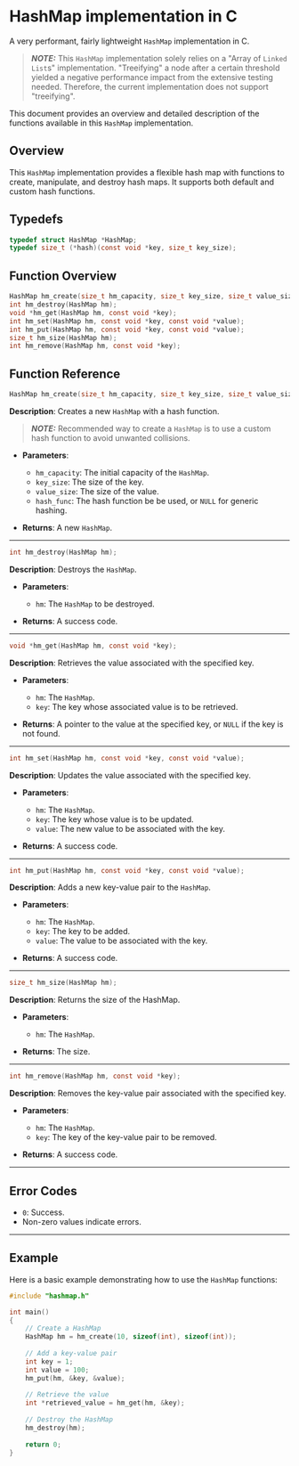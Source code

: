# HashMap implementation in C

A very performant, fairly lightweight `HashMap` implementation in C.

> **_NOTE:_**  This `HashMap` implementation solely relies on a "Array of `Linked List`s" implementation. "Treeifying" a node after a certain threshold yielded a negative performance impact from the extensive testing needed. Therefore, the current implementation does not support "treeifying".

This document provides an overview and detailed description of the functions available in this `HashMap` implementation.

## Overview

This `HashMap` implementation provides a flexible hash map with functions to create, manipulate, and destroy hash maps. It supports both default and custom hash functions.

## Typedefs
```c
typedef struct HashMap *HashMap;
typedef size_t (*hash)(const void *key, size_t key_size);
```


## Function Overview
```c
HashMap hm_create(size_t hm_capacity, size_t key_size, size_t value_size, hash hash_func);
int hm_destroy(HashMap hm);
void *hm_get(HashMap hm, const void *key);
int hm_set(HashMap hm, const void *key, const void *value);
int hm_put(HashMap hm, const void *key, const void *value);
size_t hm_size(HashMap hm);
int hm_remove(HashMap hm, const void *key);
```
## Function Reference

```c 
HashMap hm_create(size_t hm_capacity, size_t key_size, size_t value_size, hash hash_func);
```

**Description**: Creates a new `HashMap` with a hash function.

> **_NOTE:_** Recommended way to create a `HashMap` is to use a custom hash function to avoid unwanted collisions.

- **Parameters**:
  - `hm_capacity`: The initial capacity of the `HashMap`.
  - `key_size`: The size of the key.
  - `value_size`: The size of the value.
  - `hash_func`: The hash function be be used, or `NULL` for generic hashing.
  
- **Returns**: A new `HashMap`.

---

```c
int hm_destroy(HashMap hm);
```

**Description**: Destroys the `HashMap`.

- **Parameters**:
  - `hm`: The `HashMap` to be destroyed.
  
- **Returns**: A success code.

---

```c
void *hm_get(HashMap hm, const void *key);
```

**Description**: Retrieves the value associated with the specified key.

- **Parameters**:
  - `hm`: The `HashMap`.
  - `key`: The key whose associated value is to be retrieved.
  
- **Returns**: A pointer to the value at the specified key, or `NULL` if the key is not found.

---

```c
int hm_set(HashMap hm, const void *key, const void *value);
```

**Description**: Updates the value associated with the specified key.

- **Parameters**:
  - `hm`: The `HashMap`.
  - `key`: The key whose value is to be updated.
  - `value`: The new value to be associated with the key.
  
- **Returns**: A success code.

---

```c
int hm_put(HashMap hm, const void *key, const void *value);
```

**Description**: Adds a new key-value pair to the `HashMap`.

- **Parameters**:
  - `hm`: The `HashMap`.
  - `key`: The key to be added.
  - `value`: The value to be associated with the key.
  
- **Returns**: A success code.

---

```c
size_t hm_size(HashMap hm);
```

**Description**: Returns the size of the HashMap.

- **Parameters**:
  - `hm`: The `HashMap`.
  
- **Returns**: The size.
  
---

```c
int hm_remove(HashMap hm, const void *key);
```

**Description**: Removes the key-value pair associated with the specified key.

- **Parameters**:
  - `hm`: The `HashMap`.
  - `key`: The key of the key-value pair to be removed.
  
- **Returns**: A success code.

---

## Error Codes

- `0`: Success.
- Non-zero values indicate errors.

---

## Example

Here is a basic example demonstrating how to use the `HashMap` functions:

```c
#include "hashmap.h"

int main()
{
    // Create a HashMap
    HashMap hm = hm_create(10, sizeof(int), sizeof(int));
    
    // Add a key-value pair
    int key = 1;
    int value = 100;
    hm_put(hm, &key, &value);
    
    // Retrieve the value
    int *retrieved_value = hm_get(hm, &key);
    
    // Destroy the HashMap
    hm_destroy(hm);
    
    return 0;
}

